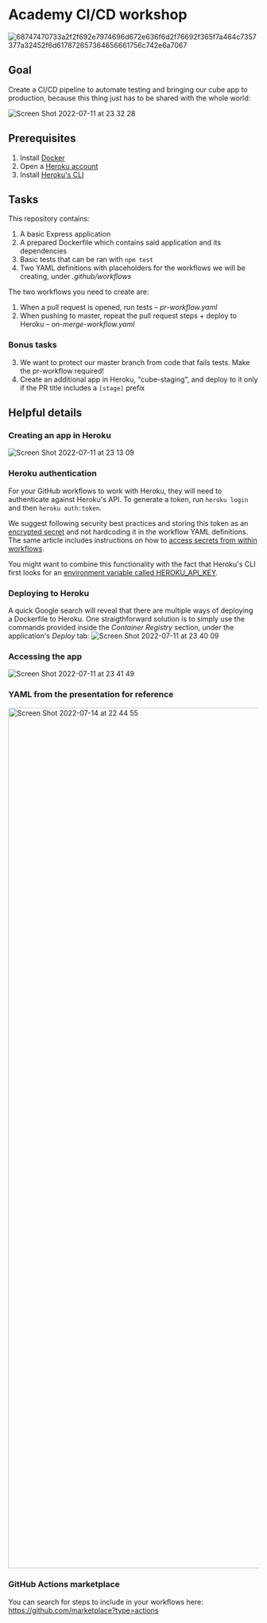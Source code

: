 # Academy CI/CD workshop

![68747470733a2f2f692e7974696d672e636f6d2f76692f365f7a464c7357377a32452f6d617872657364656661756c742e6a7067](https://user-images.githubusercontent.com/22532516/178478575-3952f817-1c59-4c61-8865-c2c7a8f6bceb.jpeg)

## Goal
Create a CI/CD pipeline to automate testing and bringing our cube app to production, because this thing just has to be shared with the whole world:

![Screen Shot 2022-07-11 at 23 32 28](https://user-images.githubusercontent.com/22532516/178943091-159656dc-360b-4ffe-ad02-739b9acb2a0d.png)

## Prerequisites
1. Install [Docker](https://docs.docker.com/get-docker/)
2. Open a [Heroku account](https://signup.heroku.com/)
3. Install [Heroku's CLI](https://devcenter.heroku.com/articles/heroku-cli)

## Tasks
This repository contains:
1. A basic Express application
2. A prepared Dockerfile which contains said application and its dependencies
3. Basic tests that can be ran with `npm test`
4. Two YAML definitions with placeholders for the workflows we will be creating, under *.github/workflows*

The two workflows you need to create are:
1. When a pull request is opened, run tests – *pr-workflow.yaml*
2. When pushing to master, repeat the pull request steps + deploy to Heroku – *on-merge-workflow.yaml*

### Bonus tasks
3. We want to protect our master branch from code that fails tests. Make the pr-workflow required!
4. Create an additional app in Heroku, "cube-staging", and deploy to it only if the PR title includes a `[stage]` prefix

## Helpful details

### Creating an app in Heroku
![Screen Shot 2022-07-11 at 23 13 09](https://user-images.githubusercontent.com/22532516/178976263-c348d5ba-9b44-4839-9777-5901ef6d7fa0.png)

### Heroku authentication
For your GitHub workflows to work with Heroku, they will need to authenticate against Heroku's API. To generate a token, run `heroku login` and then `heroku auth:token`.

We suggest following security best practices and storing this token as an [encrypted secret](https://docs.github.com/en/actions/security-guides/encrypted-secrets#creating-encrypted-secrets-for-a-repository) and not hardcoding it in the workflow YAML definitions. The same article includes instructions on how to [access secrets from within workflows](https://docs.github.com/en/actions/security-guides/encrypted-secrets#using-encrypted-secrets-in-a-workflow).

You might want to combine this functionality with the fact that Heroku's CLI first looks for an [environment variable called HEROKU_API_KEY](https://devcenter.heroku.com/articles/authentication#api-token-storage).

### Deploying to Heroku
A quick Google search will reveal that there are multiple ways of deploying a Dockerfile to Heroku. One straigthforward solution is to simply use the commands provided inside the *Container Registry* section, under the application's *Deploy* tab:
![Screen Shot 2022-07-11 at 23 40 09](https://user-images.githubusercontent.com/22532516/178976480-efa2d9e8-0249-4ea1-afe9-bb86aa38edc1.png)

### Accessing the app
![Screen Shot 2022-07-11 at 23 41 49](https://user-images.githubusercontent.com/22532516/178976864-95d7ce52-6f24-47b2-9085-6a227e97ba0a.png)

### YAML from the presentation for reference
<img width="1728" alt="Screen Shot 2022-07-14 at 22 44 55" src="https://user-images.githubusercontent.com/22532516/179070229-c48970be-09de-4b32-8886-bb325f34f6b1.png">

### GitHub Actions marketplace
You can search for steps to include in your workflows here: https://github.com/marketplace?type=actions
